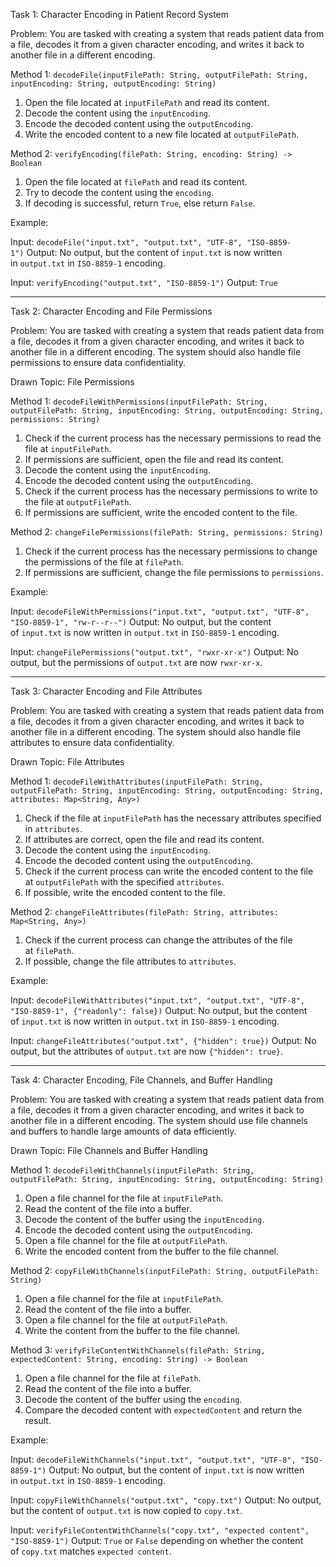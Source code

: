 Task 1: Character Encoding in Patient Record System

Problem: You are tasked with creating a system that reads patient data from a file, decodes it from a given character encoding, and writes it back to another file in a different encoding.

Method 1: `decodeFile(inputFilePath: String, outputFilePath: String, inputEncoding: String, outputEncoding: String)`

1. Open the file located at `inputFilePath` and read its content.
2. Decode the content using the `inputEncoding`.
3. Encode the decoded content using the `outputEncoding`.
4. Write the encoded content to a new file located at `outputFilePath`.

Method 2: `verifyEncoding(filePath: String, encoding: String) -> Boolean`

1. Open the file located at `filePath` and read its content.
2. Try to decode the content using the `encoding`.
3. If decoding is successful, return `True`, else return `False`.

Example:

Input: `decodeFile("input.txt", "output.txt", "UTF-8", "ISO-8859-1")` Output: No output, but the content of `input.txt` is now written in `output.txt` in `ISO-8859-1` encoding.

Input: `verifyEncoding("output.txt", "ISO-8859-1")` Output: `True`

---

Task 2: Character Encoding and File Permissions

Problem: You are tasked with creating a system that reads patient data from a file, decodes it from a given character encoding, and writes it back to another file in a different encoding. The system should also handle file permissions to ensure data confidentiality.

Drawn Topic: File Permissions

Method 1: `decodeFileWithPermissions(inputFilePath: String, outputFilePath: String, inputEncoding: String, outputEncoding: String, permissions: String)`

1. Check if the current process has the necessary permissions to read the file at `inputFilePath`.
2. If permissions are sufficient, open the file and read its content.
3. Decode the content using the `inputEncoding`.
4. Encode the decoded content using the `outputEncoding`.
5. Check if the current process has the necessary permissions to write to the file at `outputFilePath`.
6. If permissions are sufficient, write the encoded content to the file.

Method 2: `changeFilePermissions(filePath: String, permissions: String)`

1. Check if the current process has the necessary permissions to change the permissions of the file at `filePath`.
2. If permissions are sufficient, change the file permissions to `permissions`.

Example:

Input: `decodeFileWithPermissions("input.txt", "output.txt", "UTF-8", "ISO-8859-1", "rw-r--r--")` Output: No output, but the content of `input.txt` is now written in `output.txt` in `ISO-8859-1` encoding.

Input: `changeFilePermissions("output.txt", "rwxr-xr-x")` Output: No output, but the permissions of `output.txt` are now `rwxr-xr-x`.

---

Task 3: Character Encoding and File Attributes

Problem: You are tasked with creating a system that reads patient data from a file, decodes it from a given character encoding, and writes it back to another file in a different encoding. The system should also handle file attributes to ensure data confidentiality.

Drawn Topic: File Attributes

Method 1: `decodeFileWithAttributes(inputFilePath: String, outputFilePath: String, inputEncoding: String, outputEncoding: String, attributes: Map<String, Any>)`

1. Check if the file at `inputFilePath` has the necessary attributes specified in `attributes`.
2. If attributes are correct, open the file and read its content.
3. Decode the content using the `inputEncoding`.
4. Encode the decoded content using the `outputEncoding`.
5. Check if the current process can write the encoded content to the file at `outputFilePath` with the specified `attributes`.
6. If possible, write the encoded content to the file.

Method 2: `changeFileAttributes(filePath: String, attributes: Map<String, Any>)`

1. Check if the current process can change the attributes of the file at `filePath`.
2. If possible, change the file attributes to `attributes`.

Example:

Input: `decodeFileWithAttributes("input.txt", "output.txt", "UTF-8", "ISO-8859-1", {"readonly": false})` Output: No output, but the content of `input.txt` is now written in `output.txt` in `ISO-8859-1` encoding.

Input: `changeFileAttributes("output.txt", {"hidden": true})` Output: No output, but the attributes of `output.txt` are now `{"hidden": true}`.

---

Task 4: Character Encoding, File Channels, and Buffer Handling

Problem: You are tasked with creating a system that reads patient data from a file, decodes it from a given character encoding, and writes it back to another file in a different encoding. The system should use file channels and buffers to handle large amounts of data efficiently.

Drawn Topic: File Channels and Buffer Handling

Method 1: `decodeFileWithChannels(inputFilePath: String, outputFilePath: String, inputEncoding: String, outputEncoding: String)`

1. Open a file channel for the file at `inputFilePath`.
2. Read the content of the file into a buffer.
3. Decode the content of the buffer using the `inputEncoding`.
4. Encode the decoded content using the `outputEncoding`.
5. Open a file channel for the file at `outputFilePath`.
6. Write the encoded content from the buffer to the file channel.

Method 2: `copyFileWithChannels(inputFilePath: String, outputFilePath: String)`

1. Open a file channel for the file at `inputFilePath`.
2. Read the content of the file into a buffer.
3. Open a file channel for the file at `outputFilePath`.
4. Write the content from the buffer to the file channel.

Method 3: `verifyFileContentWithChannels(filePath: String, expectedContent: String, encoding: String) -> Boolean`

1. Open a file channel for the file at `filePath`.
2. Read the content of the file into a buffer.
3. Decode the content of the buffer using the `encoding`.
4. Compare the decoded content with `expectedContent` and return the result.

Example:

Input: `decodeFileWithChannels("input.txt", "output.txt", "UTF-8", "ISO-8859-1")` Output: No output, but the content of `input.txt` is now written in `output.txt` in `ISO-8859-1` encoding.

Input: `copyFileWithChannels("output.txt", "copy.txt")` Output: No output, but the content of `output.txt` is now copied to `copy.txt`.

Input: `verifyFileContentWithChannels("copy.txt", "expected content", "ISO-8859-1")` Output: `True` or `False` depending on whether the content of `copy.txt` matches `expected content`.